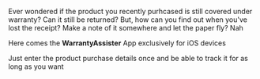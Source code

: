 Ever wondered if the product you recently purhcased is still covered under warranty?
Can it still be returned?
But, how can you find out when you've lost the receipt?
Make a note of it somewhere and let the paper fly? Nah

Here comes the **WarrantyAssister** App exclusively for iOS devices

Just enter the product purchase details once and be able to track it for as long as you want
